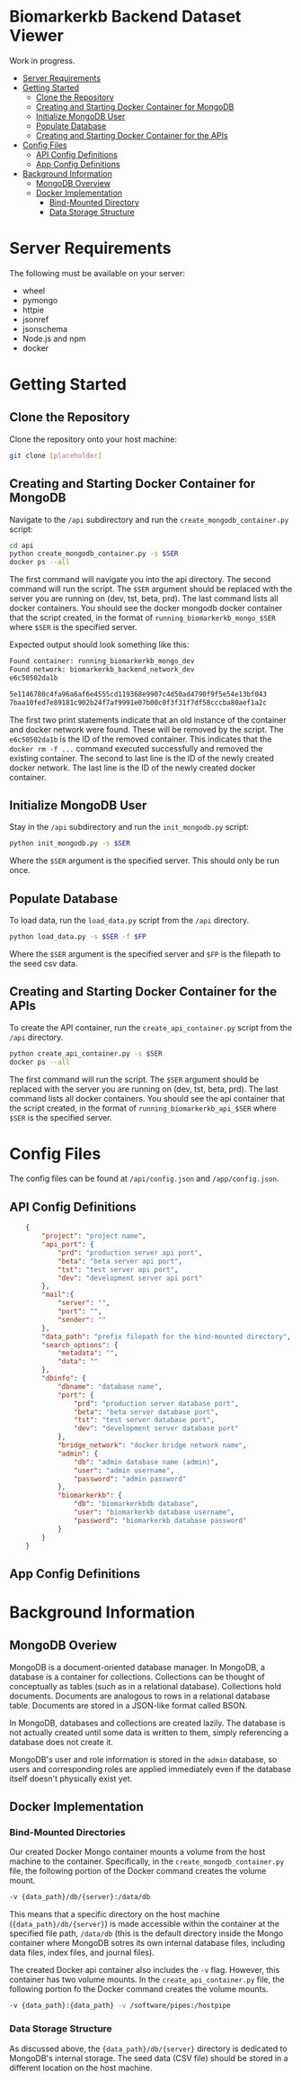 # Biomarkerkb Backend Dataset Viewer

Work in progress. 

- [Server Requirements](#server-requirements)
- [Getting Started](#getting-started)
    - [Clone the Repository](#clone-the-repository)
    - [Creating and Starting Docker Container for MongoDB](#creating-and-starting-docker-container-for-mongodb)
    - [Initialize MongoDB User](#initialize-mongodb-user)
    - [Populate Database](#populate-database)
    - [Creating and Starting Docker Container for the APIs](#creating-and-starting-docker-container-for-the-apis)
- [Config Files](#config-files)
    - [API Config Definitions](#api-config-definitions)
    - [App Config Definitions](#app-config-definitions)
- [Background Information](#background-information)
    - [MongoDB Overview](#mongodb-overiew)
    - [Docker Implementation](#docker-implementation)
        - [Bind-Mounted Directory](#bind-mounted-directory)
        - [Data Storage Structure](#data-storage-structure)


# Server Requirements 

The following must be available on your server: 
- wheel 
- pymongo 
- httpie 
- jsonref
- jsonschema
- Node.js and npm 
- docker 

# Getting Started 

## Clone the Repository

Clone the repository onto your host machine:

```bash
git clone [placeholder]
```

## Creating and Starting Docker Container for MongoDB 

Navigate to the `/api` subdirectory and run the `create_mongodb_container.py` script: 

```bash 
cd api 
python create_mongodb_container.py -s $SER 
docker ps --all 
```

The first command will navigate you into the api directory. The second command will run the script. The `$SER` argument should be replaced with the server you are running on (dev, tst, beta, prd). The last command lists all docker containers. You should see the docker mongodb docker container that the script created, in the format of `running_biomarkerkb_mongo_$SER` where `$SER` is the specified server.

Expected output should look something like this:

```bash
Found container: running_biomarkerkb_mongo_dev
Found network: biomarkerkb_backend_network_dev
e6c50502da1b

5e1146780c4fa96a6af6e4555cd119368e9907c4d50ad4790f9f5e54e13bf043
7baa10fed7e89181c902b24f7af9991e07b00c0f3f31f7df58cccba80aef1a2c
```

The first two print statements indicate that an old instance of the container and docker network were found. These will be removed by the script. The `e6c50502da1b` is the ID of the removed container. This indicates that the `docker rm -f ...` command executed successfully and removed the existing container. The second to last line is the ID of the newly created docker network. The last line is the ID of the newly created docker container. 

## Initialize MongoDB User 

Stay in the `/api` subdirectory and run the `init_mongodb.py` script: 

```bash
python init_mongodb.py -s $SER
```

Where the `$SER` argument is the specified server. This should only be run once. 

## Populate Database 

To load data, run the `load_data.py` script from the `/api` directory. 

```bash 
python load_data.py -s $SER -f $FP 
```

Where the `$SER` argument is the specified server and `$FP` is the filepath to the seed csv data. 

## Creating and Starting Docker Container for the APIs 

To create the API container, run the `create_api_container.py` script from the `/api` directory. 

```bash 
python create_api_container.py -s $SER
docker ps --all
```

The first command will run the script. The `$SER` argument should be replaced with the server you are running on (dev, tst, beta, prd). The last command lists all docker containers. You should see the api container that the script created, in the format of `running_biomarkerkb_api_$SER` where `$SER` is the specified server. 

# Config Files

The config files can be found at `/api/config.json` and `/app/config.json`. 

## API Config Definitions

```json
    {
        "project": "project name",
        "api_port": {
            "prd": "production server api port",
            "beta": "beta server api port",
            "tst": "test server api port",
            "dev": "development server api port"
        },
        "mail":{
            "server": "", 
            "port": "",
            "sender": ""
        },
        "data_path": "prefix filepath for the bind-mounted directory",
        "search_options": {
            "metadata": "",
            "data": ""
        },
        "dbinfo": {
            "dbname": "database name",
            "port": { 
                "prd": "production server database port",
                "beta": "beta server database port",
                "tst": "test server database port",
                "dev": "development server database port"
            },
            "bridge_network": "docker bridge network name",
            "admin": {
                "db": "admin database name (admin)",
                "user": "admin username",
                "password": "admin password"
            },
            "biomarkerkb": {
                "db": "biomarkerkbdb database",
                "user": "biomarkerkb database username",
                "password": "biomarkerkb database password"
            }
        }
    }
```

## App Config Definitions

# Background Information 

## MongoDB Overiew

MongoDB is a document-oriented database manager. In MongoDB, a database is a container for collections. Collections can be thought of conceptually as tables (such as in a relational database). Collections hold documents. Documents are analogous to rows in a relational database table. Documents are stored in a JSON-like format called BSON.  

In MongoDB, databases and collections are created lazily. The database is not actually created until some data is written to them, simply referencing a database does not create it.  

MongoDB's user and role information is stored in the `admin` database, so users and corresponding roles are applied immediately even if the database itself doesn't physically exist yet. 

## Docker Implementation

### Bind-Mounted Directories  

Our created Docker Mongo container mounts a volume from the host machine to the container. Specifically, in the `create_mongodb_container.py` file, the following portion of the Docker command creates the volume mount.  
```bash 
-v {data_path}/db/{server}:/data/db
``` 
This means that a specific directory on the host machine (`{data_path}/db/{server}`) is made accessible within the container at the specified file path, `/data/db` (this is the default directory inside the Mongo container where MongoDB sotres its own internal database files, including data files, index files, and journal files).  

The created Docker api container also includes the `-v` flag. However, this container has two volume mounts. In the `create_api_container.py` file, the following portion fo the Docker command creates the volume mounts. 
```bash
-v {data_path}:{data_path} -v /software/pipes:/hostpipe 
```

### Data Storage Structure 

As discussed above, the `{data_path}/db/{server}` directory is dedicated to MongoDB's internal storage. The seed data (CSV file) should be stored in a different location on the host machine. 